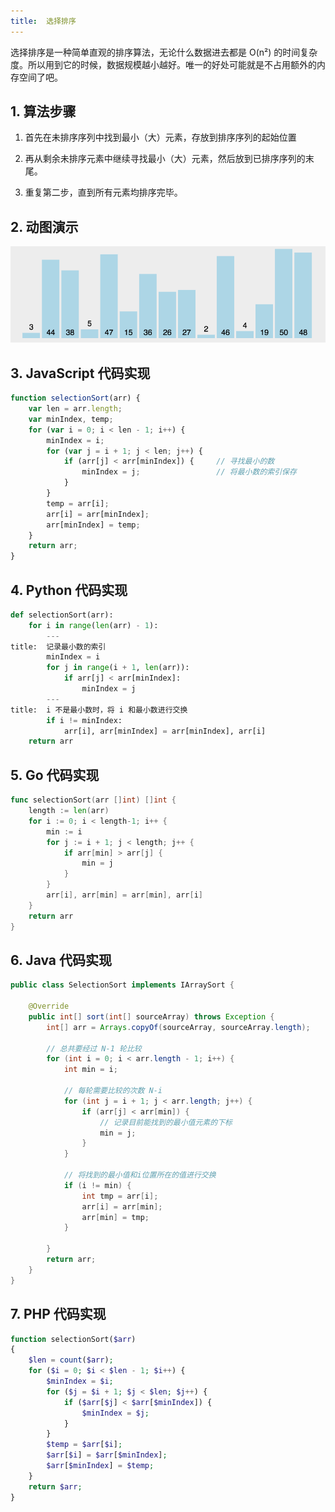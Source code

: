 ```yaml
---
title:  选择排序
---
```


选择排序是一种简单直观的排序算法，无论什么数据进去都是 O(n²) 的时间复杂度。所以用到它的时候，数据规模越小越好。唯一的好处可能就是不占用额外的内存空间了吧。


## 1. 算法步骤

1. 首先在未排序序列中找到最小（大）元素，存放到排序序列的起始位置

2. 再从剩余未排序元素中继续寻找最小（大）元素，然后放到已排序序列的末尾。

3. 重复第二步，直到所有元素均排序完毕。


## 2. 动图演示

![动图演示](./res/selectionSort.gif)


## 3. JavaScript 代码实现

```js
function selectionSort(arr) {
    var len = arr.length;
    var minIndex, temp;
    for (var i = 0; i < len - 1; i++) {
        minIndex = i;
        for (var j = i + 1; j < len; j++) {
            if (arr[j] < arr[minIndex]) {     // 寻找最小的数
                minIndex = j;                 // 将最小数的索引保存
            }
        }
        temp = arr[i];
        arr[i] = arr[minIndex];
        arr[minIndex] = temp;
    }
    return arr;
}
```

## 4. Python 代码实现

```python
def selectionSort(arr):
    for i in range(len(arr) - 1):
        ---
title:  记录最小数的索引
        minIndex = i
        for j in range(i + 1, len(arr)):
            if arr[j] < arr[minIndex]:
                minIndex = j
        ---
title:  i 不是最小数时，将 i 和最小数进行交换
        if i != minIndex:
            arr[i], arr[minIndex] = arr[minIndex], arr[i]
    return arr
```

## 5. Go 代码实现

```go
func selectionSort(arr []int) []int {
	length := len(arr)
	for i := 0; i < length-1; i++ {
		min := i
		for j := i + 1; j < length; j++ {
			if arr[min] > arr[j] {
				min = j
			}
		}
		arr[i], arr[min] = arr[min], arr[i]
	}
	return arr
}
```

## 6. Java 代码实现

```java
public class SelectionSort implements IArraySort {

    @Override
    public int[] sort(int[] sourceArray) throws Exception {
        int[] arr = Arrays.copyOf(sourceArray, sourceArray.length);

        // 总共要经过 N-1 轮比较
        for (int i = 0; i < arr.length - 1; i++) {
            int min = i;

            // 每轮需要比较的次数 N-i
            for (int j = i + 1; j < arr.length; j++) {
                if (arr[j] < arr[min]) {
                    // 记录目前能找到的最小值元素的下标
                    min = j;
                }
            }

            // 将找到的最小值和i位置所在的值进行交换
            if (i != min) {
                int tmp = arr[i];
                arr[i] = arr[min];
                arr[min] = tmp;
            }

        }
        return arr;
    }
}
```

## 7. PHP 代码实现

```php
function selectionSort($arr)
{
    $len = count($arr);
    for ($i = 0; $i < $len - 1; $i++) {
        $minIndex = $i;
        for ($j = $i + 1; $j < $len; $j++) {
            if ($arr[$j] < $arr[$minIndex]) {
                $minIndex = $j;
            }
        }
        $temp = $arr[$i];
        $arr[$i] = $arr[$minIndex];
        $arr[$minIndex] = $temp;
    }
    return $arr;
}
```
